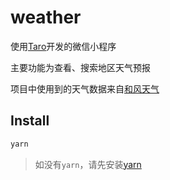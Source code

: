 # weather
使用[Taro](https://taro.aotu.io/)开发的微信小程序

主要功能为查看、搜索地区天气预报

项目中使用到的天气数据来自[和风天气](https://dev.heweather.com/)

## Install
```js
yarn
```
> 如没有`yarn`，请先安装[yarn](https://yarn.bootcss.com/)
